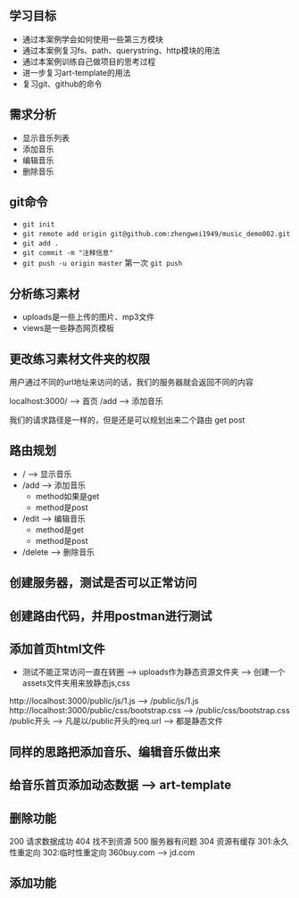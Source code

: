 ## 学习目标
- 通过本案例学会如何使用一些第三方模块
- 通过本案例复习fs、path、querystring、http模块的用法
- 通过本案例训练自己做项目的思考过程
- 进一步复习art-template的用法
- 复习git、github的命令

## 需求分析
- 显示音乐列表
- 添加音乐
- 编辑音乐
- 删除音乐
 



## git命令
- `git init`
- `git remote add origin git@github.com:zhengwei1949/music_demo002.git`
- `git add .`
- `git commit -m "注释信息"`
- `git push -u origin master` 第一次 `git push`

## 分析练习素材
- uploads是一些上传的图片、mp3文件
- views是一些静态网页模板

## 更改练习素材文件夹的权限

用户通过不同的url地址来访问的话，我们的服务器就会返回不同的内容

localhost:3000/ --> 首页
/add --> 添加音乐

<form action="/add" method="POST">

</form>


我们的请求路径是一样的，但是还是可以规划出来二个路由
get 
post


## 路由规划
- / --> 显示音乐
- /add --> 添加音乐
    + method如果是get
    + method是post
- /edit --> 编辑音乐
    + method是get
    + method是post
- /delete --> 删除音乐


## 创建服务器，测试是否可以正常访问


## 创建路由代码，并用postman进行测试

## 添加首页html文件
- 测试不能正常访问一直在转圈 --> uploads作为静态资源文件夹 --> 创建一个assets文件夹用来放静态js,css

http://localhost:3000/public/js/1.js --> /public/js/1.js
http://localhost:3000/public/css/bootstrap.css --> /public/css/bootstrap.css
/public开头 --> 凡是以/public开头的req.url --> 都是静态文件


## 同样的思路把添加音乐、编辑音乐做出来

## 给音乐首页添加动态数据 --> art-template

## 删除功能

200 请求数据成功
404 找不到资源
500 服务器有问题
304 资源有缓存
301:永久性重定向
302:临时性重定向
360buy.com --> jd.com



## 添加功能
